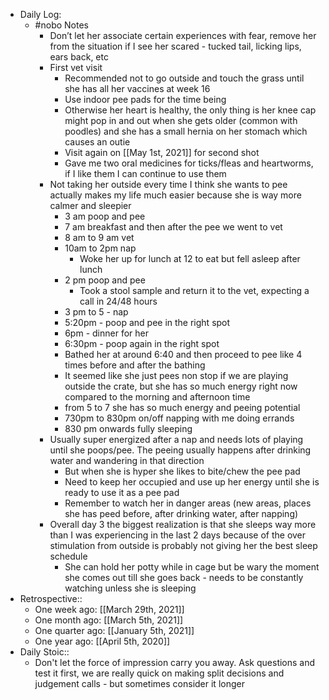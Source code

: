 - Daily Log:
    - #nobo Notes
        - Don’t let her associate certain experiences with fear, remove her from the situation if I see her scared - tucked tail, licking lips, ears back, etc
        - First vet visit
            - Recommended not to go outside and touch the grass until she has all her vaccines at week 16
            - Use indoor pee pads for the time being
            - Otherwise her heart is healthy, the only thing is her knee cap might pop in and out when she gets older (common with poodles) and she has a small hernia on her stomach which causes an outie
            - Visit again on [[May 1st, 2021]] for second shot
            - Gave me two oral medicines for ticks/fleas and heartworms, if I like them I can continue to use them
        - Not taking her outside every time I think she wants to pee actually makes my life much easier because she is way more calmer and sleepier
            - 3 am poop and pee
            - 7 am breakfast and then after the pee we went to vet
            - 8 am to 9 am vet
            - 10am to 2pm nap
                - Woke her up for lunch at 12 to eat but fell asleep after lunch
            - 2 pm poop and pee
                - Took a stool sample and return it to the vet, expecting a call in 24/48 hours
            - 3 pm to 5 - nap
            - 5:20pm - poop and pee in the right spot
            - 6pm - dinner for her
            - 6:30pm - poop again in the right spot
            - Bathed her at around 6:40 and then proceed to pee like 4 times before and after the bathing
            - It seemed like she just pees non stop if we are playing outside the crate, but she has so much energy right now compared to the morning and afternoon time
            - from 5 to 7 she has so much energy and peeing potential
            - 730pm to 830pm on/off napping with me doing errands
            - 830 pm onwards fully sleeping
        - Usually super energized after a nap and needs lots of playing until she poops/pee. The peeing usually happens after drinking water and wandering in that direction
            - But when she is hyper she likes to bite/chew the pee pad
            - Need to keep her occupied and use up her energy until she is ready to use it as a pee pad
            - Remember to watch her in danger areas (new areas, places she has peed before, after drinking water, after napping)
        - Overall day 3 the biggest realization is that she sleeps way more than I was experiencing in the last 2 days because of the over stimulation from outside is probably not giving her the best sleep schedule
            - She can hold her potty while in cage but be wary the moment she comes out till she goes back - needs to be constantly watching unless she is sleeping
- Retrospective::
    - One week ago: [[March 29th, 2021]]
    - One month ago: [[March 5th, 2021]]
    - One quarter ago: [[January 5th, 2021]]
    - One year ago: [[April 5th, 2020]]
- Daily Stoic::
    - Don't let the force of impression carry you away. Ask questions and test it first, we are really quick on making split decisions and judgement calls - but sometimes consider it longer
